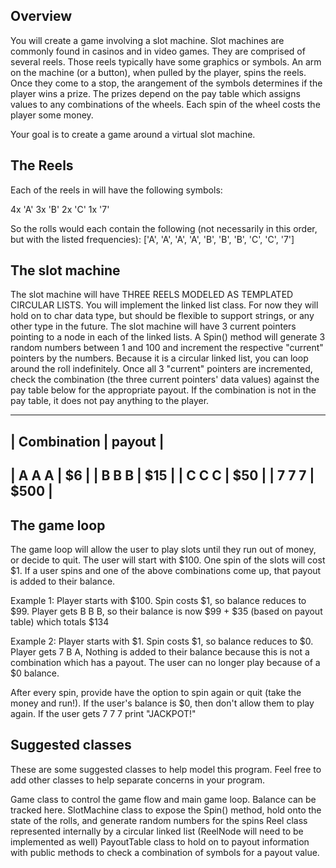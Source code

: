 Overview
--------

You will create a game involving a slot machine. Slot machines are commonly found in casinos and in video games. They are comprised of several reels. Those reels typically have some graphics or symbols. An arm on the machine (or a button), when pulled by the player, spins the reels. Once they come to a stop, the arangement of the symbols determines if the player wins a prize. The prizes depend on the pay table which assigns values to any combinations of the wheels. Each spin of the wheel costs the player some money.

Your goal is to create a game around a virtual slot machine. 

The Reels
-----------
Each of the reels in will have the following symbols: 

4x 'A'
3x 'B'
2x 'C'
1x '7'

So the rolls would each contain the following (not necessarily in this order, but with the listed frequencies):
['A', 'A', 'A', 'A', 'B', 'B', 'B', 'C', 'C', '7']


The slot machine
----------------

The slot machine will have THREE REELS MODELED AS TEMPLATED CIRCULAR LISTS. You will implement the linked list class. For now they will hold on to char data type, but should be flexible to support strings, or any other type in the future. The slot machine will have 3 current pointers pointing to a node in each of the linked lists. A Spin() method will generate 3 random numbers between 1 and 100 and increment the respective "current" pointers by the numbers. Because it is a circular linked list, you can loop around the roll indefinitely. Once all 3 "current" pointers are incremented, check the combination (the three current pointers' data values) against the pay table below for the appropriate payout. If the combination is not in the pay table, it does not pay anything to the player. 

 ----------------------
| Combination | payout |
 ----------------------  
|   A A A     |  $6    |
|   B B B     |  $15   |
|   C C C     |  $50   |
|   7 7 7     |  $500  |
 ----------------------    

The game loop
-----------------------
The game loop will allow the user to play slots until they run out of money, or decide to quit. The user will start with $100. One spin of the slots will cost $1. If a user spins and one of the above combinations come up, that payout is added to their balance. 

Example 1: Player starts with $100. Spin costs $1, so balance reduces to $99. Player gets B B B, so their balance is now $99 + $35 (based on payout table) which totals $134

Example 2: Player starts with $1. Spin costs $1, so balance reduces to $0. Player gets 7 B A, Nothing is added to their balance because this is not a combination which has a payout. The user can no longer play because of a $0 balance. 

After every spin, provide have the option to spin again or quit (take the money and run!). If the user's balance is $0, then don't allow them to play again. If the user gets 7 7 7 print "JACKPOT!" 


Suggested classes
-----------------
These are some suggested classes to help model this program. Feel free to add other classes to help separate concerns in your program. 

Game class to control the game flow and main game loop. Balance can be tracked here.
SlotMachine class to expose the Spin() method, hold onto the state of the rolls, and generate random numbers for the spins
Reel class represented internally by a circular linked list (ReelNode will need to be implemented as well)
PayoutTable class to hold on to payout information with public methods to check a combination of symbols for a payout value. 